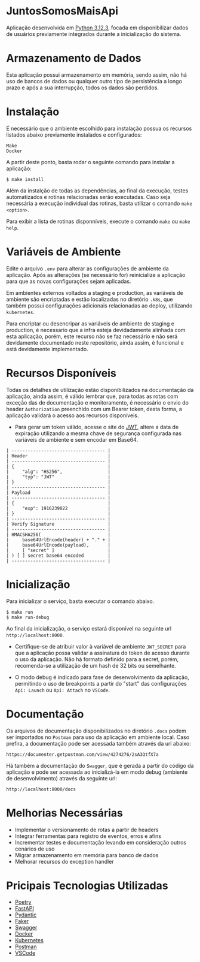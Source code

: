 # JuntosSomosMaisApi

Aplicação desenvolvida em [Python 3.12.3](https://python.org), focada em disponibilizar dados de usuários previamente integrados durante a inicialização do sistema.

# Armazenamento de Dados

Esta aplicação possui armazenamento em memória, sendo assim, não há uso de bancos de dados ou qualquer outro tipo de persistência a longo prazo e após a sua interrupção, todos os dados são perdidos.

# Instalação

É necessário que o ambiente escolhido para instalação possua os recursos listados abaixo previamente instalados e configurados:

```
Make
Docker
```

A partir deste ponto, basta rodar o seguinte comando para instalar a aplicação:

```
$ make install
```

Além da instalção de todas as dependências, ao final da execução, testes automatizados e rotinas relacionadas serão executadas. Caso seja necessária a execução individual das rotinas, basta utilizar o comando `make <option>`.

Para exibir a lista de rotinas disponníveis, execute o comando `make` ou `make help`.

# Variáveis de Ambiente

Edite o arquivo `.env` para alterar as configurações de ambiente da aplicação. Após as alterações (se necessário for) reinicialize a aplicação para que as novas configurações sejam aplicadas.

Em ambientes externos voltados a staging e production, as variáveis de ambiente são encriptadas e estão localizadas no diretório `.k8s`, que também possui configurações adicionais relacionadas ao deploy, utilizando `kubernetes`.

Para encriptar ou desencripar as variáveis de ambiente de staging e production, é necessario que a infra esteja devidadamente alinhada com esta aplicação, porém, este recurso não se faz necessário e não será devidamente documentado neste repositório, ainda assim, é funcional e está devidamente implementado.

# Recursos Disponíveis

Todas os detalhes de utilização estão disponibilizados na documentação da aplicação, ainda assim, é válido lembrar que, para todas as rotas com exceção das de documentação e monitoramento, é necessário o envio do header `Authorization` preenchido com um Bearer token, desta forma, a aplicação validará o acesso aos recursos disponíveis.

* Para gerar um token válido, acesse o site do [JWT](https://jwt.io), altere a data de expiração utilizando a mesma chave de segurança configurada nas variáveis de ambiente e sem encodar em Base64.

```
| ----------------------------------- |
| Header                              |
| ----------------------------------- |
| {                                   |
|     "alg": "HS256",                 |
|     "typ": "JWT"                    |
| }                                   |
| ----------------------------------- |
| Payload                             |
| ----------------------------------- |
| {                                   |
|     "exp": 1916239022               |
| }                                   |
| ----------------------------------- |
| Verify Signature                    |
| ----------------------------------- |
| HMACSHA256(                         |
|     base64UrlEncode(header) + "." + |
|     base64UrlEncode(payload),       |
|     [ "secret" ]                    |
| ) [ ] secret base64 encoded         |
| ----------------------------------- |
```

# Inicialização

Para inicializar o serviço, basta executar o comando abaixo.

```
$ make run
$ make run-debug
```

Ao final da inicialização, o serviço estará disponível na seguinte url `http://localhost:8000`.

* Certifique-se de atribuir valor à variável de ambiente `JWT_SECRET` para que a aplicação possa validar a assinatura do token de acesso durante o uso da aplicação. Não há formato definido para a secret, porém, recomenda-se a utilização de um hash de 32 bits ou semelhante.

* O modo debug é indicado para fase de desenvolvimento da aplicação, permitindo o uso de breakpoints a partir do "start" das configurações `Api: Launch` ou `Api: Attach` no `VSCode`.

# Documentação

Os arquivos de documentação disponibilizados no diretório `.docs` podem ser importados no `Postman` para uso da aplicação em ambiente local. Caso prefira, a documentação pode ser acessada também através da url abaixo:

```
https://documenter.getpostman.com/view/4274276/2sA3QtfX7a
```

Há também a documentação do `Swagger`, que é gerada a partir do código da aplicação e pode ser acessada ao inicializá-la em modo debug (ambiente de desenvolvimento) através da seguinte url:

```
http://localhost:8000/docs
```

# Melhorias Necessárias

* Implementar o versionamento de rotas a partir de headers
* Integrar ferramentas para registro de eventos, erros e afins
* Incrementar testes e documentação levando em consideração outros cenários de uso
* Migrar armazenamento em memória para banco de dados
* Melhorar recursos do exception handler

# Pricipais Tecnologias Utilizadas

* [Poetry](https://python-poetry.org)
* [FastAPI](https://fastapi.tiangolo.com)
* [Pydantic](https://docs.pydantic.dev/latest)
* [Faker](https://faker.readthedocs.io/en/master)
* [Swagger](https://swagger.io)
* [Docker](https://docs.docker.com)
* [Kubernetes](https://kubernetes.io/pt-br)
* [Postman](https://www.postman.com)
* [VSCode](https://code.visualstudio.com)

